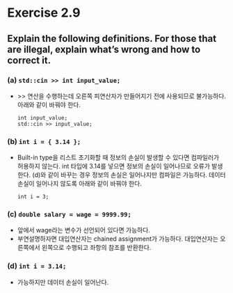 # Exercise 2.9
## Explain the following definitions. For those that are illegal, explain what’s wrong and how to correct it.
### (a) `std::cin >> int input_value;`
- \>\> 연산을 수행하는데 오른쪽 피연산자가 만들어지기 전에 사용되므로 불가능하다. 아래와 같이 바꿔야 한다.
  ```
  int input_value;
  std::cin >> input_value;
  ```

### (b) `int i = { 3.14 };`
- Built-in type을 리스트 초기화할 때 정보의 손실이 발생할 수 있다면 컴파일러가 허용하지 않는다. int 타입에 3.14를 넣으면 정보의 손실이 일어나므로 오류가 발생한다. (d)와 같이 바꾸는 경우 정보의 손실은 일어나지만 컴파일은 가능하다. 데이터 손실이 일어나지 않도록 아래와 같이 바꿔야 한다.
  ```
  int i = 3;
  ```
### (c) `double salary = wage = 9999.99;`
- 앞에서 wage라는 변수가 선언되어 있다면 가능하다. 
- 부연설명하자면 대입연산자는 chained assignment가 가능하다. 대입연산자는 오른쪽에서 왼쪽으로 수행되고 좌항의 참조를 반환한다. 
### (d) `int i = 3.14;`
- 가능하지만 데이터 손실이 일어난다. 